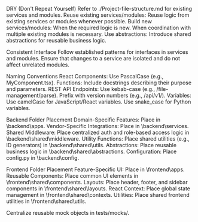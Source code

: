 DRY (Don't Repeat Yourself)
    Refer to ./Project-file-structure.md for existing services and modules.
    Reuse existing services/modules:
        Reuse logic from existing services or modules whenever possible.
    Build new services/modules:
        When the required logic is new.
        When coordination with multiple existing modules is necessary.
    Use abstractions:
        Introduce shared abstractions for reusable business logic.

Consistent Interface
    Follow established patterns for interfaces in services and modules.
    Ensure that changes to a service are isolated and do not affect unrelated modules.

Naming Conventions
    React Components: Use PascalCase (e.g., MyComponent.tsx).
    Functions: Include docstrings describing their purpose and parameters.
    REST API Endpoints:
        Use kebab-case (e.g., /file-management/parse).
        Prefix with version numbers (e.g., /api/v1/).
    Variables:
        Use camelCase for JavaScript/React variables.
        Use snake_case for Python variables.

Backend Folder Placement
    Domain-Specific Features: Place in \backend\apps.
    Vendor-Specific Integrations: Place in \backend\services.
    Shared Middleware: Place centralized auth and role-based access logic in \backend\shared\middleware.
    Utility Functions: Place shared utilities (e.g., ID generators) in \backend\shared\utils.
    Abstractions: Place reusable business logic in \backend\shared\abstractions.
    Configuration: Place config.py in \backend\config.

Frontend Folder Placement
    Feature-Specific UI: Place in \frontend\apps.
    Reusable Components: Place common UI elements in \frontend\shared\components.
    Layouts: Place header, footer, and sidebar components in \frontend\shared\layouts.
    React Context: Place global state management in \frontend\shared\contexts.
    Utilities: Place shared frontend utilities in \frontend\shared\utils.
    
Centralize reusable mock objects in tests/mocks/.
